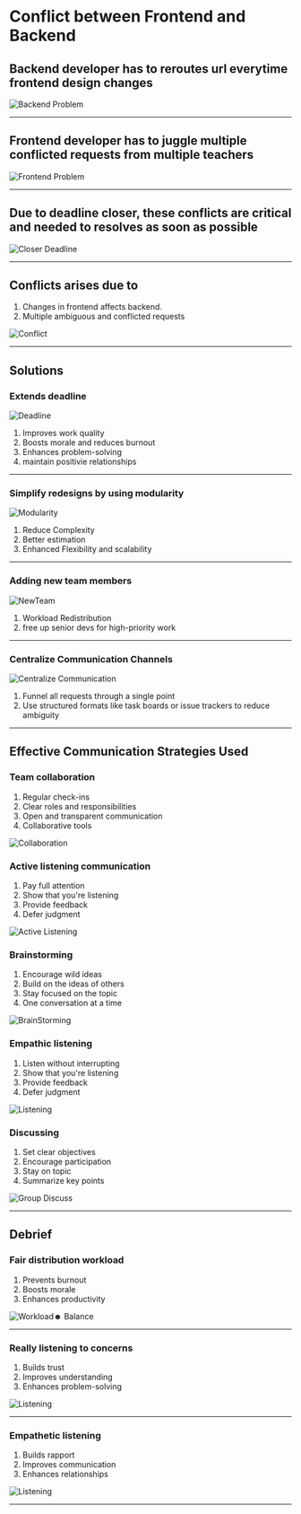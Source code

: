 # Conflict between **Frontend and Backend**

## Backend developer has to **reroutes url everytime frontend design changes**

![ Backend Problem ](FrontBackConflict.webp "backend")

---

## Frontend developer has to **juggle multiple conflicted requests from multiple teachers**

![ Frontend Problem ](2.webp "overwhelming")

---

## Due to deadline closer, these conflicts are **critical and needed to resolves as soon as possible**

![ Closer Deadline ](deadline.jfif "Deadline")

---

## Conflicts arises due to

1. Changes in frontend affects backend.
2. Multiple ambiguous and conflicted requests

![Conflict](conflict.jpg "Conflict Rises")

---

## Solutions

### Extends deadline

![ Deadline ](deadline.jfif "Deadline")

1. Improves work quality
2. Boosts morale and reduces burnout
3. Enhances problem-solving
4. maintain positivie relationships

---

### Simplify redesigns by using modularity

![ Modularity ](module.webp "Module")

1. Reduce Complexity
2. Better estimation
3. Enhanced Flexibility and scalability

---

### Adding new team members

![ NewTeam ](newTeam.jpg "Team Member Added")

1. Workload Redistribution
2. free up senior devs for high-priority work

---

### Centralize Communication Channels

![ Centralize Communication ](centralizedCommunication.webp "Centralize Communication")

1. Funnel all requests through a single point
2. Use structured formats like task boards or issue trackers to reduce ambiguity

---

## Effective Communication Strategies Used

### Team collaboration

1. Regular check-ins
2. Clear roles and responsibilities
3. Open and transparent communication
4. Collaborative tools

![ Collaboration ](collaboration.png "collaboration")

### Active listening communication

1. Pay full attention
2. Show that you're listening
3. Provide feedback
4. Defer judgment

![ Active Listening ](activeListening.jfif "Active Listen")

### Brainstorming

1. Encourage wild ideas
2. Build on the ideas of others
3. Stay focused on the topic
4. One conversation at a time

![ BrainStorming ](Brainstorming.webp "brainstorming")

### Empathic listening

1. Listen without interrupting
2. Show that you're listening
3. Provide feedback
4. Defer judgment

![ Listening ](listening.jfif "Listening")

### Discussing

1. Set clear objectives
2. Encourage participation
3. Stay on topic
4. Summarize key points

![ Group Discuss ](groupDiscuss.jpg "Group Discuss")

---

## Debrief

### Fair distribution workload

1. Prevents burnout
2. Boosts morale
3. Enhances productivity

![ Workload☻ Balance ](workloadBalance.webp "Workload Balance")

---

### Really listening to concerns

1. Builds trust
2. Improves understanding
3. Enhances problem-solving

![ Listening ](listening.jfif "Listening")

---

### Empathetic listening

1. Builds rapport
2. Improves communication
3. Enhances relationships

![ Listening ](empList.jpg "Listening")

---
